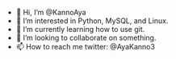 - 👋 Hi, I’m @KannoAya
- 👀 I’m interested in Python, MySQL, and Linux.
- 🌱 I’m currently learning how to use git.
- 💞️ I’m looking to collaborate on something.
- 📫 How to reach me twitter: @AyaKanno3

<!---
KannoAya/KannoAya is a ✨ special ✨ repository because its `README.md` (this file) appears on your GitHub profile.
You can click the Preview link to take a look at your changes.
--->
